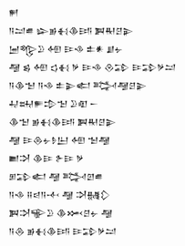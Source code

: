 <div class='block'>
<div class='line'>𒂍</div>
<div class='line'>𒀀𒁺𒌑 𒇽𒂊𒈬𒆠𒅀 𒀉𒊑𒆪𒉌</div>
<div class='line'>𒅁𒈜𒊒 𒅇 𒄿𒈾 𒉺𒀭 𒋗𒉡</div>
<div class='line'>𒆷 𒌗 𒅇 𒌓𒈬 𒃻 𒄿𒈾 𒊮𒁉 𒄿𒁉𒃻𒁺</div>
<div class='line'>𒀀𒆠𒈠 𒀀𒈾 𒉺𒉌𒅗 𒅋𒆷𒆪𒉌</div>
<div class='line'>𒄷𒊻𒊓𒄠𒈠 𒊒𒊏 𒀸</div>
<div class='line'>𒆠𒈠 𒂊𒈬𒆠𒅀 𒀉𒊑𒆪𒉌</div>
<div class='line'>𒆷 𒄿𒁲𒉡𒊩𒌨 𒅇 𒈠𒆷</div>
<div class='line'>𒆤𒋫 𒆠𒄿 𒉿𒄿 𒃻</div>
<div class='line'>𒁳𒁉𒅗 𒆷 𒅋𒇻𒌑</div>
<div class='line'>𒀀𒈾 𒍝𒁀𒀀𒋾 𒆷 𒋫𒉆𒁷</div>
<div class='line'>𒀉𒋫𒊍𒊒 𒆠𒈲𒆪𒉡 𒆷</div>
<div class='line'>𒀀𒁲 𒂊𒈬𒆠𒅀 𒄿𒁉𒃻𒁺</div>
</div>